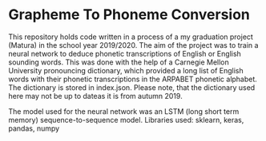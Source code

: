 # Grapheme To Phoneme Conversion

This repository holds code written in a process of a my graduation project (Matura) in the school year 2019/2020. 
The aim of the project was to train a neural network to deduce phonetic transcriptions of English or English sounding words. This was done with the help of a Carnegie Mellon University pronouncing dictionary, which provided a long list of English words with their phonetic transcriptions in the ARPABET phonetic alphabet. The dictionary is stored in index.json. Please note, that the dictionary used here may not be up to dateas it is from autumn 2019.

The model used for the neural network was an LSTM (long short term memory) sequence-to-sequence model.
Libraries used: sklearn, keras, pandas, numpy
